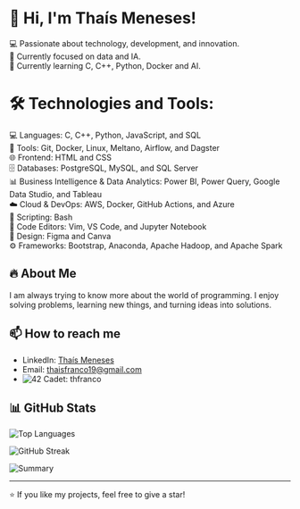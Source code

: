 # 👋 Hi, I'm Thaís Meneses!

💻 Passionate about technology, development, and innovation.  
🎯 Currently focused on data and IA.  
🌱 Currently learning C, C++, Python, Docker and AI.


# 🛠️ Technologies and Tools:

💻 Languages: C, C++, Python, JavaScript, and SQL  
🔧 Tools: Git, Docker, Linux, Meltano, Airflow, and Dagster  
🌐 Frontend: HTML and CSS  
🗄️ Databases: PostgreSQL, MySQL, and SQL Server  
📊 Business Intelligence & Data Analytics: Power BI, Power Query, Google Data Studio, and Tableau  
☁️ Cloud & DevOps: AWS, Docker, GitHub Actions, and Azure  
🐚 Scripting: Bash  
📝 Code Editors: Vim, VS Code, and Jupyter Notebook  
🎨 Design: Figma and Canva  
⚙️ Frameworks: Bootstrap, Anaconda, Apache Hadoop, and Apache Spark 

## 🔥 About Me

I am always trying to know more about the world of programming. I enjoy solving problems, learning new things, and turning ideas into solutions.  

## 📫 How to reach me

- LinkedIn: [Thaís Meneses](https://linkedin.com/in/thaisfmeneses)  
- Email: thaisfranco19@gmail.com
- ![42](https://img.shields.io/badge/-42-black?style=for-the-badge&logo=42&logoColor=white) Cadet: thfranco 
<!--- Portfolio/Website: [if you have one]-->  

## 📊 GitHub Stats
![Top Languages](https://github-profile-summary-cards.vercel.app/api/cards/most-commit-language?username=thaiismeneses&theme=tokyonight)

![GitHub Streak](https://streak-stats.demolab.com?user=thaiismeneses&theme=tokyonight&hide_border=true)

![Summary](https://github-profile-summary-cards.vercel.app/api/cards/profile-details?username=thaiismeneses&theme=tokyonight)

<!--![Commits per Day](https://github-profile-summary-cards.vercel.app/api/cards/productive-time?username=thaiismeneses&theme=tokyonight&utcOffset=3)-->



---

⭐ If you like my projects, feel free to give a star!




<!--
<h1 align="center">Hi 👋, I'm Thaís Meneses</h1>
<h3 align="center">Professional passionate about engineering and technology, and I am trying to know more about the world of programming</h3>

- 🌱 I’m currently learning **Python, Machine Learning, and C Programming Language**

- 👨‍💻 All of my projects are available at [thaiismeneses](thaiismeneses)

- 💬 Ask me about **SQL, Python, PowerBI, Excel, and Tableau**

- 📫 How to reach me **thaisfranco19@gmail.com**

<h3 align="left">Connect with me:</h3>
<p align="left">
<a href="https://linkedin.com/in/www.linkedin.com/in/thaisfmeneses/" target="blank"><img align="center" src="https://raw.githubusercontent.com/rahuldkjain/github-profile-readme-generator/master/src/images/icons/Social/linked-in-alt.svg" alt="www.linkedin.com/in/thaisfmeneses/" height="30" width="40" /></a>
</p>

<h3 align="left">Languages and Tools:</h3>
<p align="left"> <a href="https://www.microsoft.com/en-us/sql-server" target="_blank" rel="noreferrer"> <img src="https://www.svgrepo.com/show/303229/microsoft-sql-server-logo.svg" alt="mssql" width="40" height="40"/> </a> <a href="https://www.mysql.com/" target="_blank" rel="noreferrer"> <img src="https://raw.githubusercontent.com/devicons/devicon/master/icons/mysql/mysql-original-wordmark.svg" alt="mysql" width="40" height="40"/> </a> <a href="https://pandas.pydata.org/" target="_blank" rel="noreferrer"> <img src="https://raw.githubusercontent.com/devicons/devicon/2ae2a900d2f041da66e950e4d48052658d850630/icons/pandas/pandas-original.svg" alt="pandas" width="40" height="40"/> </a> <a href="https://www.python.org" target="_blank" rel="noreferrer"> <img src="https://raw.githubusercontent.com/devicons/devicon/master/icons/python/python-original.svg" alt="python" width="40" height="40"/> </a> <a href="https://scikit-learn.org/" target="_blank" rel="noreferrer"> <img src="https://upload.wikimedia.org/wikipedia/commons/0/05/Scikit_learn_logo_small.svg" alt="scikit_learn" width="40" height="40"/> </a> <a href="https://seaborn.pydata.org/" target="_blank" rel="noreferrer"> <img src="https://seaborn.pydata.org/_images/logo-mark-lightbg.svg" alt="seaborn" width="40" height="40"/> </a> </p>





### Hi there 👋
**thaiismeneses/thaiismeneses** is a ✨ _special_ ✨ repository because its `README.md` (this file) appears on your GitHub profile.

Here are some ideas to get you started:

- 🔭 I’m currently working on ...
- 🌱 I’m currently learning ...
- 👯 I’m looking to collaborate on ...
- 🤔 I’m looking for help with ...
- 💬 Ask me about ...
- 📫 How to reach me: ...
- 😄 Pronouns: ...
- ⚡ Fun fact: ...
-->
